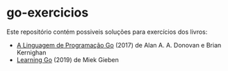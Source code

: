 # go-exercicios
Este repositório contém possiveis soluções para exercícios dos livros:
* [A Linguagem de Programação Go](https://novatec.com.br/livros/linguagem-de-programacao-go/) (2017) de Alan A. A. Donovan e  Brian Kernighan
* [Learning Go](https://miek.nl/files/go/Learning-Go-latest.pdf) (2019) de Miek Gieben



